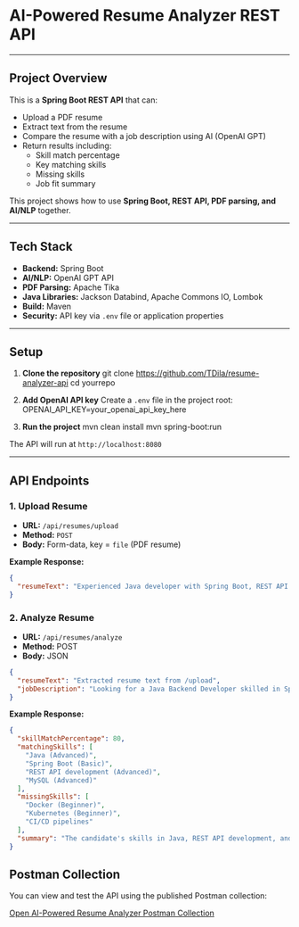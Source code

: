# AI-Powered Resume Analyzer REST API

---

## Project Overview

This is a **Spring Boot REST API** that can:

- Upload a PDF resume
- Extract text from the resume
- Compare the resume with a job description using AI (OpenAI GPT)
- Return results including:
  - Skill match percentage
  - Key matching skills
  - Missing skills
  - Job fit summary

This project shows how to use **Spring Boot, REST API, PDF parsing, and AI/NLP** together.

---

## Tech Stack

- **Backend:** Spring Boot
- **AI/NLP:** OpenAI GPT API
- **PDF Parsing:** Apache Tika
- **Java Libraries:** Jackson Databind, Apache Commons IO, Lombok
- **Build:** Maven
- **Security:** API key via `.env` file or application properties

---

## Setup

1. **Clone the repository**
git clone https://github.com/TDila/resume-analyzer-api
cd yourrepo


2. **Add OpenAI API key**
Create a `.env` file in the project root:
OPENAI_API_KEY=your_openai_api_key_here


3. **Run the project**
mvn clean install
mvn spring-boot:run

The API will run at `http://localhost:8080`

---

## API Endpoints

### 1. Upload Resume
- **URL:** `/api/resumes/upload`
- **Method:** `POST`
- **Body:** Form-data, key = `file` (PDF resume)

**Example Response:**
```json
{
  "resumeText": "Experienced Java developer with Spring Boot, REST API..."
}
```

### 2. Analyze Resume
- **URL:** `/api/resumes/analyze`
- **Method:** POST
- **Body:** JSON

```json
{
  "resumeText": "Extracted resume text from /upload",
  "jobDescription": "Looking for a Java Backend Developer skilled in Spring Boot, REST APIs, and MySQL"
}
```

**Example Response:**
```json
{
  "skillMatchPercentage": 80,
  "matchingSkills": [
    "Java (Advanced)",
    "Spring Boot (Basic)",
    "REST API development (Advanced)",
    "MySQL (Advanced)"
  ],
  "missingSkills": [
    "Docker (Beginner)",
    "Kubernetes (Beginner)",
    "CI/CD pipelines"
  ],
  "summary": "The candidate's skills in Java, REST API development, and databases match well with the job requirements..."
}
```

## Postman Collection
You can view and test the API using the published Postman collection:

[Open AI-Powered Resume Analyzer Postman Collection](https://documenter.getpostman.com/view/22820614/2sB3HjNMut)

